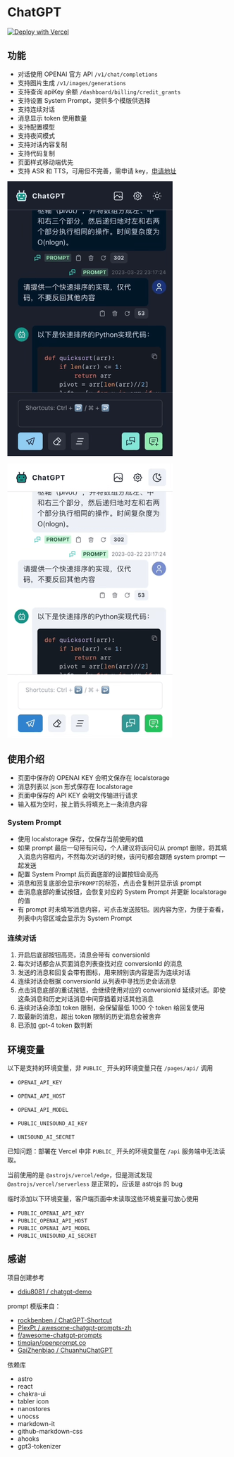 # ChatGPT

[![Deploy with Vercel](https://vercel.com/button)](https://vercel.com/new/clone?repository-url=https%3A%2F%2Fgithub.com%2Fliuw5367%2Fchatgpt-asr-tts)

## 功能

- 对话使用 OPENAI 官方 API `/v1/chat/completions`
- 支持图片生成 `/v1/images/generations`
- 支持查询 apiKey 余额 `/dashboard/billing/credit_grants`
- 支持设置 System Prompt，提供多个模版供选择
- 支持连续对话
- 消息显示 token 使用数量
- 支持配置模型
- 支持夜间模式
- 支持对话内容复制
- 支持代码复制
- 页面样式移动端优先
- 支持 ASR 和 TTS，可用但不完善，需申请 key，[申请地址](https://ai.unisound.com)

![Dark](./screenshot-dark.png)

![Light](./screenshot-light.png)

## 使用介绍

- 页面中保存的 OPENAI KEY 会明文保存在 localstorage
- 消息列表以 json 形式保存在 localstorage
- 页面中保存的 API KEY 会明文传输进行请求
- 输入框为空时，按上箭头将填充上一条消息内容

### System Prompt

- 使用 localstorage 保存，仅保存当前使用的值
- 如果 prompt 最后一句带有问句，个人建议将该问句从 prompt 删除，将其填入消息内容框内，不然每次对话的时候，该问句都会跟随 system prompt 一起发送
- 配置 System Prompt 后页面底部的设置按钮会高亮
- 消息和回复底部会显示`PROMPT`的标签，点击会复制并显示该 prompt
- 击消息底部的重试按钮，会恢复对应的 System Prompt 并更新 localstorage 的值
- 有 prompt 时未填写消息内容，可点击发送按钮。因内容为空，为便于查看，列表中内容区域会显示为 System Prompt

### 连续对话

1. 开启后底部按钮高亮，消息会带有 conversionId
2. 每次对话都会从页面消息列表查找对应 conversionId 的消息
3. 发送的消息和回复会带有图标，用来辨别该内容是否为连续对话
4. 连续对话会根据 conversionId 从列表中寻找历史会话消息
5. 点击消息底部的重试按钮，会继续使用对应的 conversionId 延续对话。即使这条消息和历史对话消息中间穿插着对话其他消息
6. 连续对话会添加 token 限制，会保留最低 1000 个 token 给回复使用
7. 取最新的消息，超出 token 限制的历史消息会被舍弃
8. 已添加 gpt-4 token 数判断

## 环境变量

以下是支持的环境变量，非 `PUBLIC_` 开头的环境变量只在 `/pages/api/` 调用

- `OPENAI_API_KEY`
- `OPENAI_API_HOST`
- `OPENAI_API_MODEL`

- `PUBLIC_UNISOUND_AI_KEY`
- `UNISOUND_AI_SECRET`

已知问题：部署在 Vercel 中非 `PUBLIC_` 开头的环境变量在 `/api` 服务端中无法读取。

当前使用的是 `@astrojs/vercel/edge`，但是测试发现 `@astrojs/vercel/serverless` 是正常的，应该是 astrojs 的 bug

临时添加以下环境变量，客户端页面中未读取这些环境变量可放心使用

- `PUBLIC_OPENAI_API_KEY`
- `PUBLIC_OPENAI_API_HOST`
- `PUBLIC_OPENAI_API_MODEL`
- `PUBLIC_UNISOUND_AI_SECRET`

## 感谢

项目创建参考

- [ddiu8081 / chatgpt-demo](https://github.com/ddiu8081/chatgpt-demo)

prompt 模版来自：

- [rockbenben / ChatGPT-Shortcut](https://github.com/rockbenben/ChatGPT-Shortcut)
- [PlexPt / awesome-chatgpt-prompts-zh](https://github.com/PlexPt/awesome-chatgpt-prompts-zh)
- [f/awesome-chatgpt-prompts](https://github.com/f/awesome-chatgpt-prompts)
- [timqian/openprompt.co](https://github.com/timqian/openprompt.co)
- [GaiZhenbiao / ChuanhuChatGPT](https://github.com/GaiZhenbiao/ChuanhuChatGPT)

依赖库

- astro
- react
- chakra-ui
- tabler icon
- nanostores
- unocss
- markdown-it
- github-markdown-css
- ahooks
- gpt3-tokenizer

